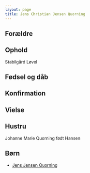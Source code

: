 ```yaml
---
layout: page
title: Jens Christian Jensen Quorning
---
```



## Forældre

## Ophold

Stabilgård Løvel

## Fødsel og dåb

## Konfirmation

## Vielse

## Hustru

Johanne Marie Quorning født Hansen


## Børn

* [Jens Jensen Quorning](/stamt/jens-jensen-quorning/)
